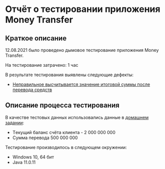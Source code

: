# Отчёт о тестировании приложения Money Transfer

## Краткое описание

12.08.2021 было проведено дымовое тестирование приложения Money Transfer.

На тестирование затрачено: 1 час

В результате тестирования выявлены следующие дефекты:
* [Неправильное высчитывается значение итоговой суммы после перевода средств](https://github.com/conylafeyy/2/issues/1)

## Описание процесса тестирования

В качестве тестовых данных использовались данные в [домашнем задании](https://github.com/netology-code/javaqa-homeworks/tree/master/programming):
* Tекущий баланс счёта клиента - 2 000 000 000
* Cумма перевода 500 000 000 

Тестирование производилось в следующем окружении:
* Windows 10, 64 бит
* Java 11.0.11
